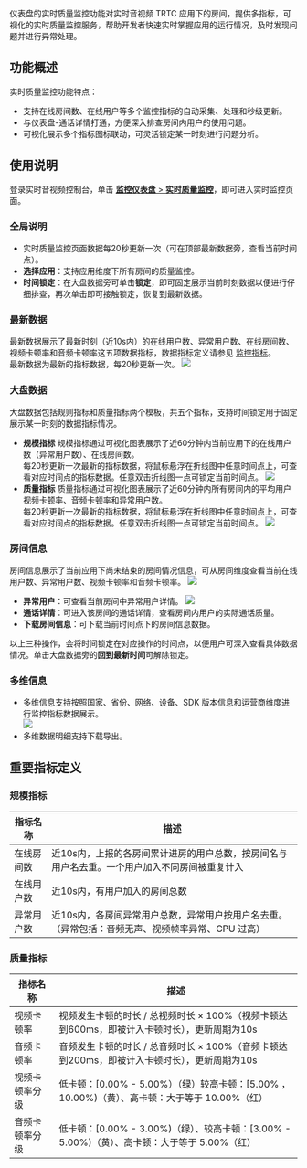 仪表盘的实时质量监控功能对实时音视频 TRTC 应用下的房间，提供多指标，可视化的实时质量监控服务，帮助开发者快速实时掌握应用的运行情况，及时发现问题并进行异常处理。



## 功能概述
实时质量监控功能特点：
- 支持在线房间数、在线用户等多个监控指标的自动采集、处理和秒级更新。
- 与仪表盘-通话详情打通，方便深入排查房间内用户的使用问题。
- 可视化展示多个指标图标联动，可灵活锁定某一时刻进行问题分析。


## 使用说明
登录实时音视频控制台，单击 [**监控仪表盘** > **实时质量监控**]([https://console.cloud.tencent.com/trtc/monitor](https://console.cloud.tencent.com/trtc/realtime-monitor))，即可进入实时监控页面。


### 全局说明
- 实时质量监控页面数据每20秒更新一次（可在顶部最新数据旁，查看当前时间点）。
- **选择应用**：支持应用维度下所有房间的质量监控。
- **时间锁定**：在大盘数据旁可单击**锁定**，即可固定展示当前时刻数据以便进行仔细排查，再次单击即可接触锁定，恢复到最新数据。


### 最新数据
最新数据展示了最新时刻（近10s内）的在线用户数、异常用户数、在线房间数、视频卡顿率和音频卡顿率这五项数据指标，数据指标定义请参见 [监控指标](#index)。  
最新数据为最新的指标数据，每20秒更新一次。
![](https://qcloudimg.tencent-cloud.cn/raw/697047e6fffee8ffedba95399a0a2762.png)

### 大盘数据
大盘数据包括规则指标和质量指标两个模板，共五个指标，支持时间锁定用于固定展示某一时刻的数据指标情况。
- **规模指标**
规模指标通过可视化图表展示了近60分钟内当前应用下的在线用户数（异常用户数）、在线房间数。  
每20秒更新一次最新的指标数据，将鼠标悬浮在折线图中任意时间点上，可查看对应时间点的指标数据。任意双击折线图一点可锁定当前时间点。
![](https://qcloudimg.tencent-cloud.cn/raw/2f650f48f6b99b00c2b169b833b2b91b.png)
- **质量指标**
质量指标通过可视化图表展示了近60分钟内所有房间内的平均用户视频卡顿率、音频卡顿率和异常用户数。                 
每20秒更新一次最新的指标数据，将鼠标悬浮在折线图中任意时间点上，可查看对应时间点的指标数据。任意双击折线图一点可锁定当前时间点。
![](https://qcloudimg.tencent-cloud.cn/raw/c8bc6666646877e2a0a808b63c4db93b.png)

### 房间信息
房间信息展示了当前应用下尚未结束的房间情况信息，可从房间维度查看当前在线用户数、异常用户数、视频卡顿率和音频卡顿率。
![](https://qcloudimg.tencent-cloud.cn/raw/de79b7a03e9e4c6d7170a69953809c5a.png)

- **异常用户**：可查看当前房间中异常用户详情。
![](https://qcloudimg.tencent-cloud.cn/raw/804afedde14ed12d1cafbd9a8a3a5f1f.png)
- **通话详情**：可进入该房间的通话详情，查看房间内用户的实际通话质量。
- **下载房间信息**：可下载当前时间点下的房间信息数据。

以上三种操作，会将时间锁定在对应操作的时间点，以便用户可深入查看具体数据情况。单击大盘数据旁的**回到最新时间**可解除锁定。


### 多维信息
- 多维信息支持按照国家、省份、网络、设备、SDK 版本信息和运营商维度进行监控指标数据展示。      
![](https://qcloudimg.tencent-cloud.cn/raw/8cbb002de07a0a4b794a55dd46b73627.png)
- 多维数据明细支持下载导出。

## 重要指标定义[](id:index)

### 规模指标

| 指标名称   | 描述                                                         |
| ---------- | ------------------------------------------------------------ |
| 在线房间数 | 近10s内，上报的各房间累计进房的用户总数，按房间名与用户名去重。一个用户加入不同房间被重复计入 |
| 在线用户数 | 近10s内，有用户加入的房间总数                              |
| 异常用户数 | 近10s内，各房间异常用户总数，异常用户按用户名去重。（异常包括：音频无声、视频帧率异常、CPU 过高） |

### 质量指标

| 指标名称       | 描述                                                         |
| -------------- | ------------------------------------------------------------ |
| 视频卡顿率     | 视频发生卡顿的时长 / 总视频时长 × 100%（视频卡顿达到600ms，即被计入卡顿时长），更新周期为10s |
| 音频卡顿率     | 音频发生卡顿的时长 / 总音频时长 × 100%（音频卡顿达到200ms，即被计入卡顿时长），更新周期为10s |
| 视频卡顿率分级 | 低卡顿：[0.00% - 5.00%）（绿）较高卡顿：[5.00% ，10.00%)（黄）、高卡顿：大于等于 10.00%（红） |
| 音频卡顿率分级   | 低卡顿：[0.00% - 3.00%)（绿）、较高卡顿：[3.00% - 5.00%)（黄）、高卡顿：大于等于 5.00%（红） |

